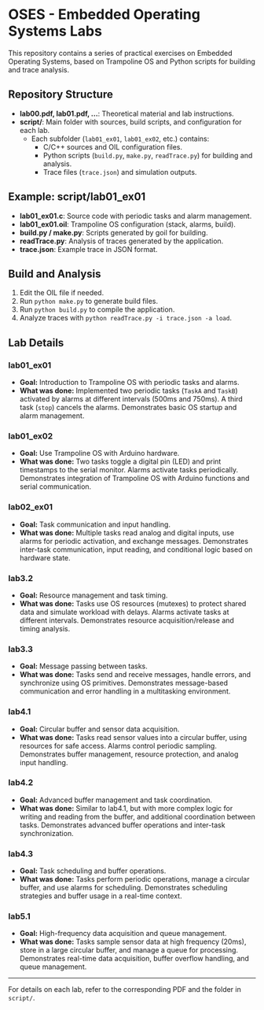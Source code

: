 
# OSES - Embedded Operating Systems Labs

This repository contains a series of practical exercises on Embedded Operating Systems, based on Trampoline OS and Python scripts for building and trace analysis.

## Repository Structure

- **lab00.pdf, lab01.pdf, ...**: Theoretical material and lab instructions.
- **script/**: Main folder with sources, build scripts, and configuration for each lab.
    - Each subfolder (`lab01_ex01`, `lab01_ex02`, etc.) contains:
        - C/C++ sources and OIL configuration files.
        - Python scripts (`build.py`, `make.py`, `readTrace.py`) for building and analysis.
        - Trace files (`trace.json`) and simulation outputs.

## Example: script/lab01_ex01

- **lab01_ex01.c**: Source code with periodic tasks and alarm management.
- **lab01_ex01.oil**: Trampoline OS configuration (stack, alarms, build).
- **build.py / make.py**: Scripts generated by goil for building.
- **readTrace.py**: Analysis of traces generated by the application.
- **trace.json**: Example trace in JSON format.

## Build and Analysis

1. Edit the OIL file if needed.
2. Run `python make.py` to generate build files.
3. Run `python build.py` to compile the application.
4. Analyze traces with `python readTrace.py -i trace.json -a load`.


## Lab Details

### lab01_ex01
- **Goal:** Introduction to Trampoline OS with periodic tasks and alarms.
- **What was done:** Implemented two periodic tasks (`TaskA` and `TaskB`) activated by alarms at different intervals (500ms and 750ms). A third task (`stop`) cancels the alarms. Demonstrates basic OS startup and alarm management.

### lab01_ex02
- **Goal:** Use Trampoline OS with Arduino hardware.
- **What was done:** Two tasks toggle a digital pin (LED) and print timestamps to the serial monitor. Alarms activate tasks periodically. Demonstrates integration of Trampoline OS with Arduino functions and serial communication.

### lab02_ex01
- **Goal:** Task communication and input handling.
- **What was done:** Multiple tasks read analog and digital inputs, use alarms for periodic activation, and exchange messages. Demonstrates inter-task communication, input reading, and conditional logic based on hardware state.

### lab3.2
- **Goal:** Resource management and task timing.
- **What was done:** Tasks use OS resources (mutexes) to protect shared data and simulate workload with delays. Alarms activate tasks at different intervals. Demonstrates resource acquisition/release and timing analysis.

### lab3.3
- **Goal:** Message passing between tasks.
- **What was done:** Tasks send and receive messages, handle errors, and synchronize using OS primitives. Demonstrates message-based communication and error handling in a multitasking environment.

### lab4.1
- **Goal:** Circular buffer and sensor data acquisition.
- **What was done:** Tasks read sensor values into a circular buffer, using resources for safe access. Alarms control periodic sampling. Demonstrates buffer management, resource protection, and analog input handling.

### lab4.2
- **Goal:** Advanced buffer management and task coordination.
- **What was done:** Similar to lab4.1, but with more complex logic for writing and reading from the buffer, and additional coordination between tasks. Demonstrates advanced buffer operations and inter-task synchronization.

### lab4.3
- **Goal:** Task scheduling and buffer operations.
- **What was done:** Tasks perform periodic operations, manage a circular buffer, and use alarms for scheduling. Demonstrates scheduling strategies and buffer usage in a real-time context.

### lab5.1
- **Goal:** High-frequency data acquisition and queue management.
- **What was done:** Tasks sample sensor data at high frequency (20ms), store in a large circular buffer, and manage a queue for processing. Demonstrates real-time data acquisition, buffer overflow handling, and queue management.

---
For details on each lab, refer to the corresponding PDF and the folder in `script/`.
